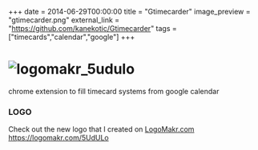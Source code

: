 +++
date = 2014-06-29T00:00:00
title = "Gtimecarder"
image_preview = "gtimecarder.png"
external_link = "https://github.com/kanekotic/Gtimecarder"
tags = ["timecards","calendar","google"]
+++
# ![logomakr_5udulo](https://user-images.githubusercontent.com/3071208/42305591-e0cc9a22-802b-11e8-8d81-12bdd1654cda.png)

chrome extension to fill timecard systems from google calendar

### LOGO

Check out the new logo that I created on <a href="http://logomakr.com" title="Logo Makr">LogoMakr.com</a> https://logomakr.com/5UdULo

